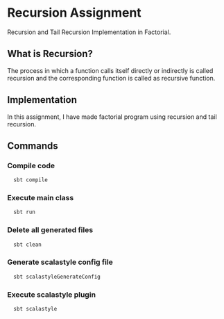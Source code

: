 # Recursion Assignment

Recursion and Tail Recursion Implementation in Factorial.

## What is Recursion? 

The process in which a function calls itself directly or indirectly is called recursion and the corresponding function is called as recursive function.

## Implementation

In this assignment, I have made factorial program using recursion and tail recursion.

## Commands

### Compile code

```bash
  sbt compile
```

### Execute main class

```bash
  sbt run
```

### Delete all generated files

```bash
  sbt clean
```

### Generate scalastyle config file

```bash
  sbt scalastyleGenerateConfig
```

### Execute scalastyle plugin

```bash
  sbt scalastyle
```
